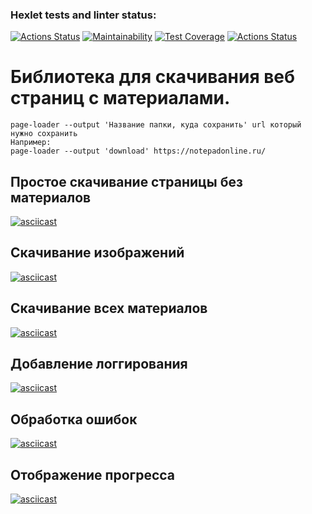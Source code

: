 ### Hexlet tests and linter status:
[![Actions Status](https://github.com/titanmen1/python-project-lvl3/workflows/hexlet-check/badge.svg)](https://github.com/titanmen1/python-project-lvl3/actions)
[![Maintainability](https://api.codeclimate.com/v1/badges/4b52d2a2e5ccd1261bf6/maintainability)](https://codeclimate.com/github/titanmen1/python-project-lvl3/maintainability)
[![Test Coverage](https://api.codeclimate.com/v1/badges/4b52d2a2e5ccd1261bf6/test_coverage)](https://codeclimate.com/github/titanmen1/python-project-lvl3/test_coverage)
[![Actions Status](https://github.com/titanmen1/python-project-lvl3/workflows/CI/badge.svg)](https://github.com/titanmen1/python-project-lvl3/actions)

# Библиотека для скачивания веб страниц с материалами.
```
page-loader --output 'Название папки, куда сохранить' url который нужно сохранить
Например:
page-loader --output 'download' https://notepadonline.ru/
```

## Простое скачивание страницы без материалов
[![asciicast](https://asciinema.org/a/gCk9WMjr7hI2aPuhQJrndsc5L.svg)](https://asciinema.org/a/gCk9WMjr7hI2aPuhQJrndsc5L)

## Скачивание изображений
[![asciicast](https://asciinema.org/a/feTUoaKYtxuXNa7YkKgtdDpY9.svg)](https://asciinema.org/a/feTUoaKYtxuXNa7YkKgtdDpY9)

## Скачивание всех материалов
[![asciicast](https://asciinema.org/a/NnEIvQOGAg3nxNE1aDbim0aaW.svg)](https://asciinema.org/a/NnEIvQOGAg3nxNE1aDbim0aaW)

## Добавление логгирования
[![asciicast](https://asciinema.org/a/mz8fgYFJjllWKCzOvtJ8WdCUW.svg)](https://asciinema.org/a/mz8fgYFJjllWKCzOvtJ8WdCUW)

## Обработка ошибок
[![asciicast](https://asciinema.org/a/1Nu8q4vXy1KICKJ8OAoo3WUD5.svg)](https://asciinema.org/a/1Nu8q4vXy1KICKJ8OAoo3WUD5)

## Отображение прогресса
[![asciicast](https://asciinema.org/a/xK5FZ0H4RJiUZKWHUR408B32F.svg)](https://asciinema.org/a/xK5FZ0H4RJiUZKWHUR408B32F)